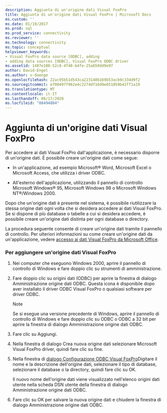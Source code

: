 ```yaml
---
description: Aggiunta di un'origine dati Visual FoxPro
title: Aggiunta di un'origine dati Visual FoxPro | Microsoft Docs
ms.custom: ''
ms.date: 01/19/2017
ms.prod: sql
ms.prod_service: connectivity
ms.reviewer: ''
ms.technology: connectivity
ms.topic: conceptual
helpviewer_keywords:
- Visual FoxPro data source [ODBC], adding
- adding data sources [ODBC], Visual FoxPro ODBC driver
ms.assetid: 1487e188-52c8-4f48-b4fe-25a650dd9e97
author: David-Engel
ms.author: v-daenge
ms.openlocfilehash: 22ac95b51d543ca223148b169b53acb9c334d9f2
ms.sourcegitcommit: e700497f962e4c2274df16d9e651059b42ff1a10
ms.translationtype: MT
ms.contentlocale: it-IT
ms.lasthandoff: 08/17/2020
ms.locfileid: "88494804"
---
```

# <a name="adding-a-visual-foxpro-data-source"></a>Aggiunta di un'origine dati Visual FoxPro
Per accedere ai dati Visual FoxPro dall'applicazione, è necessario disporre di un'origine dati. È possibile creare un'origine dati come segue:  
  
-   In un'applicazione, ad esempio Microsoft® Word, Microsoft Excel o Microsoft Access, che utilizza i driver ODBC.  
  
-   All'esterno dell'applicazione, utilizzando il pannello di controllo Microsoft Windows® 95, Microsoft Windows 98 o Microsoft Windows NT®/Windows 2000.  
  
 Dopo che un'origine dati è presente nel sistema, è possibile riutilizzare la stessa origine dati ogni volta che si desidera accedere ai dati Visual FoxPro. Se si dispone di più database o tabelle a cui si desidera accedere, è possibile creare un'origine dati distinta per ogni database o directory.  
  
 La procedura seguente consente di creare un'origine dati tramite il pannello di controllo. Per ulteriori informazioni su come creare un'origine dati da un'applicazione, vedere [accesso ai dati Visual FoxPro da Microsoft Office](../../odbc/microsoft/accessing-visual-foxpro-data-from-microsoft-office.md).  
  
### <a name="to-add-a-visual-foxpro-data-source"></a>Per aggiungere un'origine dati Visual FoxPro  
  
1.  Nei computer che eseguono Windows 2000, aprire il pannello di controllo di Windows e fare doppio clic su strumenti di amministrazione.  
  
2.  Fare doppio clic su origini dati (ODBC) per aprire la finestra di dialogo Amministrazione origine dati ODBC. Questa icona è disponibile dopo aver installato il driver ODBC Visual FoxPro o qualsiasi software per driver ODBC.  
  
    > [!NOTE]  
    >  Se si esegue una versione precedente di Windows, aprire il pannello di controllo di Windows e fare doppio clic su ODBC o ODBC a 32 bit per aprire la finestra di dialogo Amministrazione origine dati ODBC.  
  
3.  Fare clic su Aggiungi.  
  
4.  Nella finestra di dialogo Crea nuova origine dati selezionare Microsoft Visual FoxPro driver, quindi fare clic su fine.  
  
5.  Nella finestra di [dialogo Configurazione ODBC Visual FoxPro](../../odbc/microsoft/odbc-visual-foxpro-setup-dialog-box.md)Digitare il nome e la descrizione dell'origine dati, selezionare il tipo di database, selezionare il database o la directory, quindi fare clic su OK.  
  
     Il nuovo nome dell'origine dati viene visualizzato nell'elenco origini dati utente nella scheda DSN utente della finestra di dialogo Amministrazione origine dati ODBC.  
  
6.  Fare clic su OK per salvare la nuova origine dati e chiudere la finestra di dialogo Amministrazione origine dati ODBC.
